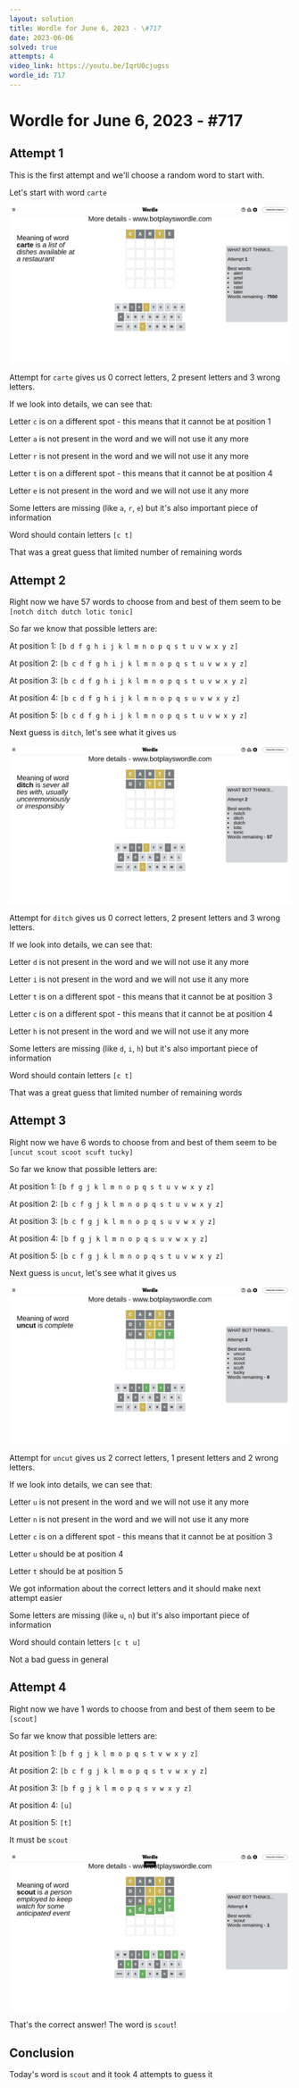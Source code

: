 ```yaml
---
layout: solution
title: Wordle for June 6, 2023 - \#717
date: 2023-06-06
solved: true
attempts: 4
video_link: https://youtu.be/IqrU0cjugss
wordle_id: 717
---
```


# Wordle for June 6, 2023 - \#717

## Attempt 1

This is the first attempt and we'll choose a random word to start with.

Let's start with word `carte`

![Attempt 1](2023-06-06/attempt-1.png)

Attempt for `carte` gives us 0 correct letters, 2 present letters and 3 wrong letters.

If we look into details, we can see that:

Letter `c` is on a different spot - this means that it cannot be at position 1

Letter `a` is not present in the word and we will not use it any more

Letter `r` is not present in the word and we will not use it any more

Letter `t` is on a different spot - this means that it cannot be at position 4

Letter `e` is not present in the word and we will not use it any more

Some letters are missing (like `a`, `r`, `e`) but it's also important piece of information

Word should contain letters `[c t]`

That was a great guess that limited number of remaining words



## Attempt 2

Right now we have 57 words to choose from and best of them seem to be `[notch ditch dutch lotic tonic]`

So far we know that possible letters are:

At position 1: `[b d f g h i j k l m n o p q s t u v w x y z]`

At position 2: `[b c d f g h i j k l m n o p q s t u v w x y z]`

At position 3: `[b c d f g h i j k l m n o p q s t u v w x y z]`

At position 4: `[b c d f g h i j k l m n o p q s u v w x y z]`

At position 5: `[b c d f g h i j k l m n o p q s t u v w x y z]`

Next guess is `ditch`, let's see what it gives us

![Attempt 2](2023-06-06/attempt-2.png)

Attempt for `ditch` gives us 0 correct letters, 2 present letters and 3 wrong letters.

If we look into details, we can see that:

Letter `d` is not present in the word and we will not use it any more

Letter `i` is not present in the word and we will not use it any more

Letter `t` is on a different spot - this means that it cannot be at position 3

Letter `c` is on a different spot - this means that it cannot be at position 4

Letter `h` is not present in the word and we will not use it any more

Some letters are missing (like `d`, `i`, `h`) but it's also important piece of information

Word should contain letters `[c t]`

That was a great guess that limited number of remaining words



## Attempt 3

Right now we have 6 words to choose from and best of them seem to be `[uncut scout scoot scuft tucky]`

So far we know that possible letters are:

At position 1: `[b f g j k l m n o p q s t u v w x y z]`

At position 2: `[b c f g j k l m n o p q s t u v w x y z]`

At position 3: `[b c f g j k l m n o p q s u v w x y z]`

At position 4: `[b f g j k l m n o p q s u v w x y z]`

At position 5: `[b c f g j k l m n o p q s t u v w x y z]`

Next guess is `uncut`, let's see what it gives us

![Attempt 3](2023-06-06/attempt-3.png)

Attempt for `uncut` gives us 2 correct letters, 1 present letters and 2 wrong letters.

If we look into details, we can see that:

Letter `u` is not present in the word and we will not use it any more

Letter `n` is not present in the word and we will not use it any more

Letter `c` is on a different spot - this means that it cannot be at position 3

Letter `u` should be at position 4

Letter `t` should be at position 5

We got information about the correct letters and it should make next attempt easier

Some letters are missing (like `u`, `n`) but it's also important piece of information

Word should contain letters `[c t u]`

Not a bad guess in general



## Attempt 4

Right now we have 1 words to choose from and best of them seem to be `[scout]`

So far we know that possible letters are:

At position 1: `[b f g j k l m o p q s t v w x y z]`

At position 2: `[b c f g j k l m o p q s t v w x y z]`

At position 3: `[b f g j k l m o p q s v w x y z]`

At position 4: `[u]`

At position 5: `[t]`

It must be `scout`

![Attempt 4](2023-06-06/attempt-4.png)

That's the correct answer! The word is `scout`!

## Conclusion

Today's word is `scout` and it took 4 attempts to guess it

